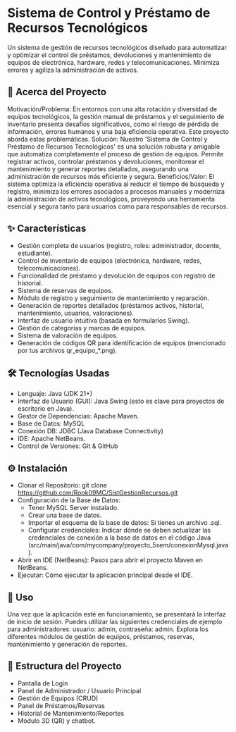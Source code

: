 # Sistema de Control y Préstamo de Recursos Tecnológicos
Un sistema de gestión de recursos tecnológicos diseñado para automatizar y optimizar el control de préstamos, devoluciones y mantenimiento de equipos de electrónica, hardware, redes y telecomunicaciones. Minimiza errores y agiliza la administración de activos.

## 🚀 Acerca del Proyecto
Motivación/Problema: 
En entornos con una alta rotación y diversidad de equipos tecnológicos, la gestión manual de préstamos y el seguimiento de inventario presenta desafíos significativos, como el riesgo de pérdida de información, errores humanos y una baja eficiencia operativa. Este proyecto aborda estas problemáticas.
Solución: 
Nuestro 'Sistema de Control y Préstamo de Recursos Tecnológicos' es una solución robusta y amigable que automatiza completamente el proceso de gestión de equipos. Permite registrar activos, controlar préstamos y devoluciones, monitorear el mantenimiento y generar reportes detallados, asegurando una administración de recursos más eficiente y segura.
Beneficios/Valor:
El sistema optimiza la eficiencia operativa al reducir el tiempo de búsqueda y registro, minimiza los errores asociados a procesos manuales y moderniza la administración de activos tecnológicos, proveyendo una herramienta esencial y segura tanto para usuarios como para responsables de recursos.

## ✨ Características
- Gestión completa de usuarios (registro, roles: administrador, docente, estudiante).
- Control de inventario de equipos (electrónica, hardware, redes, telecomunicaciones).
- Funcionalidad de préstamo y devolución de equipos con registro de historial.
- Sistema de reservas de equipos.
- Módulo de registro y seguimiento de mantenimiento y reparación.
- Generación de reportes detallados (préstamos activos, historial, mantenimiento, usuarios, valoraciones).
- Interfaz de usuario intuitiva (basada en formularios Swing).
- Gestión de categorías y marcas de equipos.
- Sistema de valoración de equipos.
- Generación de códigos QR para identificación de equipos (mencionado por tus archivos qr_equipo_*.png).

## 🛠️ Tecnologías Usadas
- Lenguaje: Java (JDK 21+)
- Interfaz de Usuario (GUI): Java Swing (esto es clave para proyectos de escritorio en Java).
- Gestor de Dependencias: Apache Maven.
- Base de Datos: MySQL
- Conexión DB: JDBC (Java Database Connectivity)
- IDE: Apache NetBeans.
- Control de Versiones: Git & GitHub

## ⚙️ Instalación
- Clonar el Repositorio: git clone https://github.com/Rook09MC/SistGestionRecursos.git
- Configuración de la Base de Datos:
    - Tener MySQL Server instalado.
    - Crear una base de datos.
    - Importar el esquema de la base de datos: Si tienes un archivo .sql.
    - Configurar credenciales: Indicar dónde se deben actualizar las credenciales de conexión a la base de datos en el código Java (src/main/java/com/mycompany/proyecto_5sem/conexionMysql.java).
- Abrir en IDE (NetBeans): Pasos para abrir el proyecto Maven en NetBeans.
- Ejecutar: Cómo ejecutar la aplicación principal desde el IDE.

## 🚀 Uso
Una vez que la aplicación esté en funcionamiento, se presentará la interfaz de inicio de sesión. Puedes utilizar las siguientes credenciales de ejemplo para administradores: usuario: admin, contraseña: admin. Explora los diferentes módulos de gestión de equipos, préstamos, reservas, mantenimiento y generación de reportes.

## 📂 Estructura del Proyecto
- Pantalla de Login
- Panel de Administrador / Usuario Principal
- Gestión de Equipos (CRUD)
- Panel de Préstamos/Reservas
- Historial de Mantenimiento/Reportes
- Módulo 3D (QR) y chatbot.












